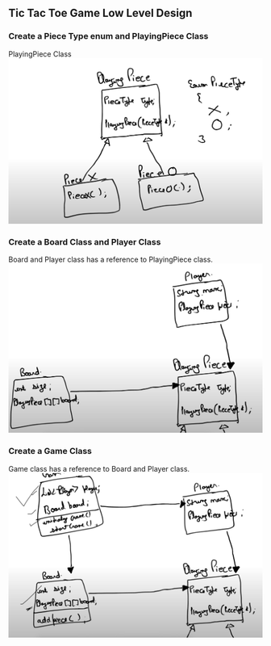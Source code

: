 ## Tic Tac Toe Game Low Level Design

### Create a Piece Type enum and PlayingPiece Class

PlayingPiece Class
![PieceClass](piece.png)

### Create a Board Class and Player Class
Board and Player class has a reference to PlayingPiece class.
![BoardPlayer](Board_Player.png)

### Create a Game Class
Game class has a reference to Board and Player class.
![Class Diagram](UML.png)
